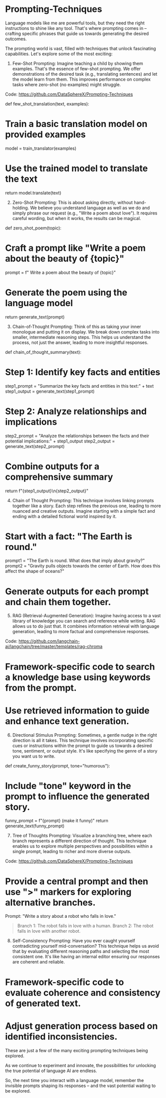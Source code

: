# Prompting-Techniques

Language models like me are powerful tools, but they need the right instructions to shine like any tool. That's where prompting comes in – crafting specific phrases that guide us towards generating the desired outcomes. 

The prompting world is vast, filled with techniques that unlock fascinating capabilities. Let's explore some of the most exciting:

1. Few-Shot Prompting: Imagine teaching a child by showing them examples. That's the essence of few-shot prompting. We offer demonstrations of the desired task (e.g., translating sentences) and let the model learn from them. This improves performance on complex tasks where zero-shot (no examples) might struggle.

Code: https://github.com/DataSphereX/Prompting-Techniques

def few_shot_translation(text, examples):
  # Train a basic translation model on provided examples
  model = train_translator(examples)
  # Use the trained model to translate the text
  return model.translate(text)


2. Zero-Shot Prompting: This is about asking directly, without hand-holding. We believe you understand language as well as we do and simply phrase our request (e.g., "Write a poem about love"). It requires careful wording, but when it works, the results can be magical.

def zero_shot_poem(topic):
  # Craft a prompt like "Write a poem about the beauty of {topic}"
  prompt = f" Write a poem about the beauty of {topic}"
  # Generate the poem using the language model
  return generate_text(prompt)

3. Chain-of-Thought Prompting: Think of this as taking your inner monologue and putting it on display. We break down complex tasks into smaller, intermediate reasoning steps. This helps us understand the process, not just the answer, leading to more insightful responses.

def chain_of_thought_summary(text):
  # Step 1: Identify key facts and entities
  step1_prompt = "Summarize the key facts and entities in this text:" + text
  step1_output = generate_text(step1_prompt)
  # Step 2: Analyze relationships and implications
  step2_prompt = "Analyze the relationships between the facts and their potential implications:" + step1_output
  step2_output = generate_text(step2_prompt)
  # Combine outputs for a comprehensive summary
  return f"{step1_output}\n{step2_output}"

4. Chain of Thought Prompting: This technique involves linking prompts together like a story. Each step refines the previous one, leading to more nuanced and creative outputs. Imagine starting with a simple fact and ending with a detailed fictional world inspired by it.

# Start with a fact: "The Earth is round."
prompt1 = "The Earth is round. What does that imply about gravity?"
prompt2 = "Gravity pulls objects towards the center of Earth. How does this affect the shape of oceans?"

# Generate outputs for each prompt and chain them together.

5. RAG (Retrieval-Augmented Generation): Imagine having access to a vast library of knowledge you can search and reference while writing. RAG allows us to do just that. It combines information retrieval with language generation, leading to more factual and comprehensive responses.

Code: https://github.com/langchain-ai/langchain/tree/master/templates/rag-chroma

# Framework-specific code to search a knowledge base using keywords from the prompt.
# Use retrieved information to guide and enhance text generation.


6. Directional Stimulus Prompting: Sometimes, a gentle nudge in the right direction is all it takes. This technique involves incorporating specific cues or instructions within the prompt to guide us towards a desired tone, sentiment, or output style. It's like specifying the genre of a story you want us to write.

def create_funny_story(prompt, tone="humorous"):
  # Include "tone" keyword in the prompt to influence the generated story.
  funny_prompt = f"{prompt} (make it funny)"
  return generate_text(funny_prompt)

7. Tree of Thoughts Prompting: Visualize a branching tree, where each branch represents a different direction of thought. This technique enables us to explore multiple perspectives and possibilities within a single prompt, leading to richer and more diverse outputs.

Code: https://github.com/DataSphereX/Prompting-Techniques

# Provide a central prompt and then use ">" markers for exploring alternative branches.
Prompt: "Write a story about a robot who falls in love."
> Branch 1: The robot falls in love with a human.
> Branch 2: The robot falls in love with another robot.

8. Self-Consistency Prompting: Have you ever caught yourself contradicting yourself mid-conversation? This technique helps us avoid that by evaluating different reasoning paths and selecting the most consistent one. It's like having an internal editor ensuring our responses are coherent and reliable.

# Framework-specific code to evaluate coherence and consistency of generated text.
# Adjust generation process based on identified inconsistencies.

These are just a few of the many exciting prompting techniques being explored. 

As we continue to experiment and innovate, the possibilities for unlocking the true potential of language AI are endless. 

So, the next time you interact with a language model, remember the invisible prompts shaping its responses – and the vast potential waiting to be explored.

